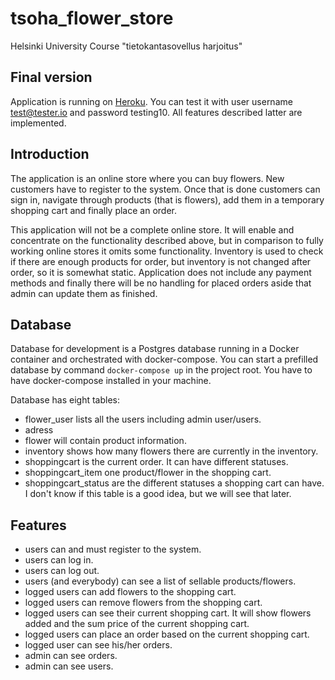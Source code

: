 # tsoha_flower_store
Helsinki University Course "tietokantasovellus harjoitus"

## Final version

Application is running on [Heroku](https://tsoha-flower-store.herokuapp.com/). You can test it with user username test@tester.io and password testing10. All features described latter are implemented. 
 
## Introduction
The application is an online store where you can buy flowers. New customers have to register to the system. Once that is done customers can sign in, navigate through products (that is flowers), add them in a temporary shopping cart and finally place an order.
 
This application will not be a complete online store. It will enable and concentrate on the functionality described above, but in comparison to fully working online stores it omits some functionality. Inventory is used to check if there are enough products for order, but inventory is not changed after order, so it is somewhat static. Application does not include any payment methods and finally there will be no handling for placed orders aside that admin can update them as finished.
 
## Database
Database for development is a Postgres database running in a Docker container and orchestrated with docker-compose. You can start a prefilled database by command ```docker-compose up``` in the project root. You have to have docker-compose installed in your machine.
 
Database has eight tables:
- flower_user lists all the users including admin user/users.
- adress
- flower will contain product information.
- inventory shows how many flowers there are currently in the inventory.
- shoppingcart is the current order. It can have different statuses.
- shoppingcart_item one product/flower in the shopping cart.
- shoppingcart_status are the different statuses a shopping cart can have. I don't know if this table is a good idea, but we will see that later.
 
 
## Features
- users can and must register to the system.
- users can log in.
- users can log out. 
- users (and everybody) can see a list of sellable products/flowers.
- logged users can add flowers to the shopping cart.
- logged users can remove flowers from the shopping cart.
- logged users can see their current shopping cart. It will show flowers added and the sum price of the current shopping cart.
- logged users can place an order based on the current shopping cart.
- logged user can see his/her orders.
- admin can see orders. 
- admin can see users.
